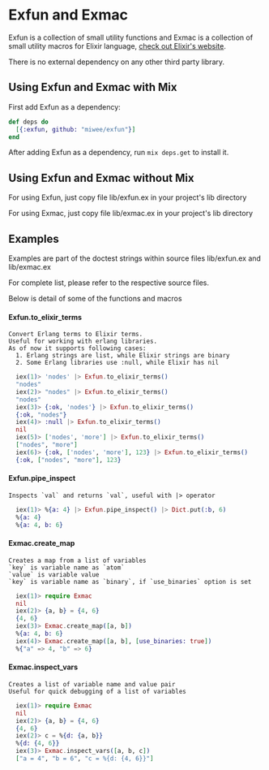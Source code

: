 # Exfun and Exmac

Exfun is a collection of small utility functions and Exmac is a collection of small utility macros for Elixir language, [check out Elixir's website](http://elixir-lang.org/).

There is no external dependency on any other third party library.

## Using Exfun and Exmac with Mix

First add Exfun as a dependency:

```elixir
def deps do
  [{:exfun, github: "miwee/exfun"}]
end
```

After adding Exfun as a dependency, run `mix deps.get` to install it.

## Using Exfun and Exmac without Mix

For using Exfun, just copy file lib/exfun.ex in your project's lib directory

For using Exmac, just copy file lib/exmac.ex in your project's lib directory

## Examples
Examples are part of the doctest strings within source files lib/exfun.ex and lib/exmac.ex

For complete list, please refer to the respective source files. 

Below is detail of some of the functions and macros

#### Exfun.to_elixir_terms ####

```
Convert Erlang terms to Elixir terms. 
Useful for working with erlang libraries.
As of now it supports following cases:
  1. Erlang strings are list, while Elixir strings are binary
  2. Some Erlang libraries use :null, while Elixir has nil
```

```elixir
  iex(1)> 'nodes' |> Exfun.to_elixir_terms() 
  "nodes"
  iex(2)> "nodes" |> Exfun.to_elixir_terms() 
  "nodes"
  iex(3)> {:ok, 'nodes'} |> Exfun.to_elixir_terms() 
  {:ok, "nodes"}
  iex(4)> :null |> Exfun.to_elixir_terms() 
  nil
  iex(5)> ['nodes', 'more'] |> Exfun.to_elixir_terms() 
  ["nodes", "more"]
  iex(6)> {:ok, ['nodes', 'more'], 123} |> Exfun.to_elixir_terms() 
  {:ok, ["nodes", "more"], 123}
```

#### Exfun.pipe_inspect ####

```
Inspects `val` and returns `val`, useful with |> operator
```

```elixir
  iex(1)> %{a: 4} |> Exfun.pipe_inspect() |> Dict.put(:b, 6)
  %{a: 4}
  %{a: 4, b: 6} 
```

#### Exmac.create_map ####

```
Creates a map from a list of variables
`key` is variable name as `atom`
`value` is variable value
`key` is variable name as `binary`, if `use_binaries` option is set
```

```elixir
  iex(1)> require Exmac
  nil
  iex(2)> {a, b} = {4, 6}
  {4, 6}
  iex(3)> Exmac.create_map([a, b])
  %{a: 4, b: 6}
  iex(4)> Exmac.create_map([a, b], [use_binaries: true])
  %{"a" => 4, "b" => 6}
```

#### Exmac.inspect_vars ####

```
Creates a list of variable name and value pair
Useful for quick debugging of a list of variables
```

```elixir
  iex(1)> require Exmac
  nil
  iex(2)> {a, b} = {4, 6}
  {4, 6}
  iex(2)> c = %{d: {a, b}}
  %{d: {4, 6}}
  iex(3)> Exmac.inspect_vars([a, b, c])
  ["a = 4", "b = 6", "c = %{d: {4, 6}}"]
```
